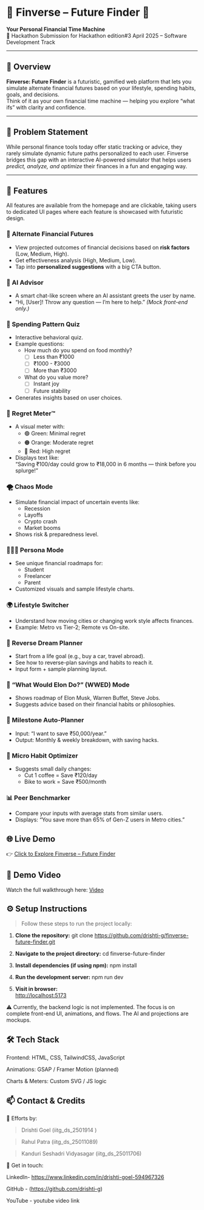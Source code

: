 # 💸 Finverse – Future Finder 🔮  
**Your Personal Financial Time Machine**  
🚀 Hackathon Submission for Hackathon edition#3 April 2025  – Software Development Track

---

## 🧠 Overview

**Finverse: Future Finder** is a futuristic, gamified web platform that lets you simulate alternate financial futures based on your lifestyle, spending habits, goals, and decisions.  
Think of it as your own financial time machine — helping you explore “what ifs” with clarity and confidence.

---

## 🎯 Problem Statement

While personal finance tools today offer static tracking or advice, they rarely simulate dynamic future paths personalized to each user. Finverse bridges this gap with an interactive AI-powered simulator that helps users *predict, analyze, and optimize* their finances in a fun and engaging way.

---

## 🌟 Features

All features are available from the homepage and are clickable, taking users to dedicated UI pages where each feature is showcased with futuristic design.

### 🔮 Alternate Financial Futures
- View projected outcomes of financial decisions based on **risk factors** (Low, Medium, High).
- Get effectiveness analysis (High, Medium, Low).
- Tap into **personalized suggestions** with a big CTA button.

### 🤖 AI Advisor
- A smart chat-like screen where an AI assistant greets the user by name.
- “Hi, [User]! Throw any question — I’m here to help.” *(Mock front-end only.)*

### 🧠 Spending Pattern Quiz
- Interactive behavioral quiz.
- Example questions:
  - How much do you spend on food monthly?
    - [ ] Less than ₹1000  
    - [ ] ₹1000 - ₹3000  
    - [ ] More than ₹3000  
  - What do you value more?
    - [ ] Instant joy  
    - [ ] Future stability  
- Generates insights based on user choices.

### 😬 Regret Meter™
- A visual meter with:
  - 🟢 Green: Minimal regret
  - 🟠 Orange: Moderate regret
  - 🔴 Red: High regret
- Displays text like:  
  “Saving ₹100/day could grow to ₹18,000 in 6 months — think before you splurge!”

### 🌪 Chaos Mode
- Simulate financial impact of uncertain events like:
  - Recession
  - Layoffs
  - Crypto crash
  - Market booms
- Shows risk & preparedness level.

### 👨‍👩‍👦 Persona Mode
- See unique financial roadmaps for:
  - Student
  - Freelancer
  - Parent
- Customized visuals and sample lifestyle charts.

### 🌍 Lifestyle Switcher
- Understand how moving cities or changing work style affects finances.
- Example: Metro vs Tier-2; Remote vs On-site.

### 🎯 Reverse Dream Planner
- Start from a life goal (e.g., buy a car, travel abroad).
- See how to reverse-plan savings and habits to reach it.
- Input form + sample planning layout.

### 💬 “What Would Elon Do?” (WWED) Mode
- Shows roadmap of Elon Musk, Warren Buffet, Steve Jobs.
- Suggests advice based on their financial habits or philosophies.

### 🧮 Milestone Auto-Planner
- Input: “I want to save ₹50,000/year.”
- Output: Monthly & weekly breakdown, with saving hacks.

### 🔁 Micro Habit Optimizer
- Suggests small daily changes:
  - Cut 1 coffee = Save ₹120/day
  - Bike to work = Save ₹500/month

### 📊 Peer Benchmarker
- Compare your inputs with average stats from similar users.
- Displays: “You save more than 65% of Gen-Z users in Metro cities.”


## 🌐 Live Demo  
👉 [Click to Explore Finverse – Future Finder](https://finverse-future-finder.vercel.app/)

## 🎥 Demo Video

Watch the full walkthrough here: [Video](https://drive.google.com/file/d/1N9X_5XQOzsE_zt1h120qLfP_jk5LJrVM/view)


## ⚙️ Setup Instructions

> Follow these steps to run the project locally:

1. **Clone the repository:**
git clone https://github.com/drishti-g/finverse-future-finder.git


2. **Navigate to the project directory:**
cd finverse-future-finder

3. **Install dependencies (if using npm):**
npm install

4. **Run the development server:**
npm run dev

5. **Visit in browser:**  
   [http://localhost:5173](http://localhost:5173) 


⚠️ Currently, the backend logic is not implemented. The focus is on complete front-end UI, animations, and flows. The AI and projections are mockups.

## 🛠️ Tech Stack
Frontend: HTML, CSS, TailwindCSS, JavaScript

Animations: GSAP / Framer Motion (planned)

Charts & Meters: Custom SVG / JS logic

## 📫 Contact & Credits
👥 Efforts by:

> Drishti Goel (iitg_ds_2501914 )

> Rahul Patra (iitg_ds_25011089)

> Kanduri Seshadri Vidyasagar (iitg_ds_25011706)

🔗 Get in touch:

LinkedIn- https://www.linkedin.com/in/drishti-goel-594967326

GitHub - (https://github.com/drishti-g)

YouTube - youtube video link